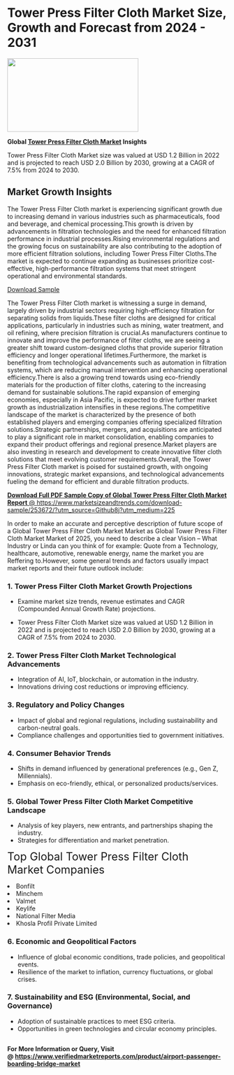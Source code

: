 <H1>Tower Press Filter Cloth Market Size, Growth and Forecast from 2024 - 2031</H1><img class="aligncenter size-medium wp-image-584254" src="https://thirdeyenews.in/wp-content/uploads/2024/09/Global-Market-Research-300x168.jpeg" alt="" width="300" height="168" /><p><strong>Global&nbsp;<a href="https://www.marketsizeandtrends.com/download-sample/253672/?utm_source=Github8j?utm_medium=225">Tower Press Filter Cloth Market</a> Insights</strong></p><p>Tower Press Filter Cloth Market size was valued at USD 1.2 Billion in 2022 and is projected to reach USD 2.0 Billion by 2030, growing at a CAGR of 7.5% from 2024 to 2030.</p><p><h2>Market Growth Insights</h2> <p>The Tower Press Filter Cloth market is experiencing significant growth due to increasing demand in various industries such as pharmaceuticals, food and beverage, and chemical processing.This growth is driven by advancements in filtration technologies and the need for enhanced filtration performance in industrial processes.Rising environmental regulations and the growing focus on sustainability are also contributing to the adoption of more efficient filtration solutions, including Tower Press Filter Cloths.The market is expected to continue expanding as businesses prioritize cost-effective, high-performance filtration systems that meet stringent operational and environmental standards.</p> <p><a href="sample-download-link" target="_blank">Download Sample</a></p> <p>The Tower Press Filter Cloth market is witnessing a surge in demand, largely driven by industrial sectors requiring high-efficiency filtration for separating solids from liquids.These filter cloths are designed for critical applications, particularly in industries such as mining, water treatment, and oil refining, where precision filtration is crucial.As manufacturers continue to innovate and improve the performance of filter cloths, we are seeing a greater shift toward custom-designed cloths that provide superior filtration efficiency and longer operational lifetimes.Furthermore, the market is benefiting from technological advancements such as automation in filtration systems, which are reducing manual intervention and enhancing operational efficiency.There is also a growing trend towards using eco-friendly materials for the production of filter cloths, catering to the increasing demand for sustainable solutions.The rapid expansion of emerging economies, especially in Asia Pacific, is expected to drive further market growth as industrialization intensifies in these regions.The competitive landscape of the market is characterized by the presence of both established players and emerging companies offering specialized filtration solutions.Strategic partnerships, mergers, and acquisitions are anticipated to play a significant role in market consolidation, enabling companies to expand their product offerings and regional presence.Market players are also investing in research and development to create innovative filter cloth solutions that meet evolving customer requirements.Overall, the Tower Press Filter Cloth market is poised for sustained growth, with ongoing innovations, strategic market expansions, and technological advancements fueling the demand for efficient and durable filtration products.</p> <p><a href="more-info-link" target="_blank"></p><p><span class=""><strong>Download Full PDF Sample Copy of Global Tower Press Filter Cloth Market Report</strong> @ <a href="https://www.marketsizeandtrends.com/download-sample/253672/?utm_source=Github8j?utm_medium=225" target="_blank">https://www.marketsizeandtrends.com/download-sample/253672/?utm_source=Github8j?utm_medium=225</a></span></p><p>In order to make an accurate and perceptive description of future scope of a Global&nbsp;Tower Press Filter Cloth Market Market as Global&nbsp;Tower Press Filter Cloth Market Market of 2025, you need to describe a clear Vision &ndash; What Industry or Linda can you think of for example: Quote from a Technology, healthcare, automotive, renewable energy, name the market you are Reffering to.However, some general trends and factors usually impact market reports and their future outlook include:</p><h3>1.&nbsp;<strong>Tower Press Filter Cloth Market Growth Projections</strong></h3><ul><li>Examine market size trends, revenue estimates and CAGR (Compounded Annual Growth Rate) projections.</li><li><p>Tower Press Filter Cloth Market size was valued at USD 1.2 Billion in 2022 and is projected to reach USD 2.0 Billion by 2030, growing at a CAGR of 7.5% from 2024 to 2030.</p></li></ul><h3>2.&nbsp;<strong>Tower Press Filter Cloth Market Technological Advancements</strong></h3><ul><li>Integration of AI, IoT, blockchain, or automation in the industry.</li><li>Innovations driving cost reductions or improving efficiency.</li></ul><h3>3.&nbsp;<strong>Regulatory and Policy Changes</strong></h3><ul><li>Impact of global and regional regulations, including sustainability and carbon-neutral goals.</li><li>Compliance challenges and opportunities tied to government initiatives.</li></ul><h3>4.&nbsp;<strong>Consumer Behavior Trends</strong></h3><ul><li>Shifts in demand influenced by generational preferences (e.g., Gen Z, Millennials).</li><li>Emphasis on eco-friendly, ethical, or personalized products/services.</li></ul><h3>5.&nbsp;<strong>Global Tower Press Filter Cloth Market Competitive Landscape</strong></h3><ul><li>Analysis of key players, new entrants, and partnerships shaping the industry.</li><li>Strategies for differentiation and market penetration.</li></ul><p data-pm-slice="1 1 []"><span style="color: inherit; font-family: inherit; font-size: 25px;">Top Global Tower Press Filter Cloth Market Companies</span></p><div class="" data-test-id=""><p><li>Bonfilt</li><li> Minchem</li><li> Valmet</li><li> Keylife</li><li> National Filter Media</li><li> Khosla Profil Private Limited</li></p></div><h3>6.&nbsp;<strong>Economic and Geopolitical Factors</strong></h3><ul><li>Influence of global economic conditions, trade policies, and geopolitical events.</li><li>Resilience of the market to inflation, currency fluctuations, or global crises.</li></ul><h3>7.&nbsp;<strong>Sustainability and ESG (Environmental, Social, and Governance)</strong></h3><ul><li>Adoption of sustainable practices to meet ESG criteria.</li><li>Opportunities in green technologies and circular economy principles.</li></ul><h2><strong style="font-size: 14px;">For More Information or Query, Visit @&nbsp;</strong><a style="background-color: #ffffff; font-size: 14px;" href="https://www.marketsizeandtrends.com/report/tower-press-filter-cloth-market/" target="_blank">https://www.verifiedmarketreports.com/product/airport-passenger-boarding-bridge-market</a></h2>